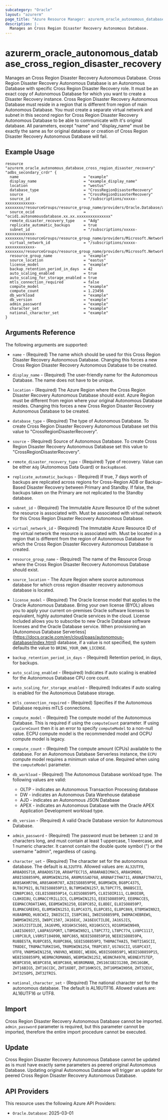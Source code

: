 ```yaml
---
subcategory: "Oracle"
layout: "azurerm"
page_title: "Azure Resource Manager: azurerm_oracle_autonomous_database_cross_region_disaster_recovery"
description: |-
  Manages an Cross Region Disaster Recovery Autonomous Database.
---
```


# azurerm_oracle_autonomous_database_cross_region_disaster_recovery

Manages an Cross Region Disaster Recovery Autonomous Database.
Cross Region Disaster Recovery Autonomous Database is an Autonomous Database with specific Cross Region Disaster Recovery role. It must be an exact copy of Autonomous Database for which you want to create a Disaster Recovery instance. Cross Region Disaster Recovery Autonomous Database must reside in a region that is different from region of main Autonomous Database. You must create a separate virtual network and subnet in this second region for Cross Region Disaster Recovery Autonomous Database to be able to communicate with it's original database. All parameters, except "name" and "display_name" must be exactly the same as for original database or creation of Cross Region Disaster Recovery Autonomous Database will fail.

## Example Usage

```hcl
resource "azurerm_oracle_autonomous_database_cross_region_disaster_recovery" "adbs_secondary_crdr" {
  name                             = "example"
  display_name                     = "example_display_name"
  location                         = "westus"
  database_type                    = "CrossRegionDisasterRecovery"
  source                           = "CrossRegionDisasterRecovery"
  source_id      				   = "/subscriptions/xxxxx-xxxxxxxxxxxxx-xxxxxxxx/resourceGroups/resource_group_name/providers/Oracle.Database/autonomousDatabases/autonomous_database_name"
  source_ocid                      = "ocid1.autonomousdatabase.xx.xx.xxxxxxxxxxxxxxx"
  remote_disaster_recovery_type    = "Adg"
  replicate_automatic_backups	   = true
  subnet_id                        = "/subscriptions/xxxxx-xxxxxxxxxxxxx-xxxxxxxx/resourceGroups/resource_group_name/providers/Microsoft.Network/virtualNetworks/virtual_network_name/subnets/subnet_name",
  virtual_network_id               = "/subscriptions/xxxxx-xxxxxxxxxxxxx-xxxxxxxx/resourceGroups/resource_group_name/providers/Microsoft.Network/virtualNetworks/virtual_network_name"
  resource_group_name              = "example"
  source_location				   = "eastus"
  license_model                    = "example"
  backup_retention_period_in_days  = 42
  auto_scaling_enabled             = true
  auto_scaling_for_storage_enabled = true
  mtls_connection_required         = false
  compute_model                    = "example"
  compute_count                    = 1.23456
  db_workload                      = "example"
  db_version                       = "example"
  admin_password                   = "example"
  character_set                    = "example"
  national_character_set           = "example"
}

```

## Arguments Reference

The following arguments are supported:

* `name` - (Required) The name which should be used for this Cross Region Disaster Recovery Autonomous Database. Changing this forces a new Cross Region Disaster Recovery Autonomous Database to be created.

* `display_name` - (Required) The user-friendly name for the Autonomous Database. The name does not have to be unique.

* `location` - (Required) The Azure Region where the Cross Region Disaster Recovery Autonomous Database should exist. Azure Region must be different from region where your original Autonomous Database resides. Changing this forces a new Cross Region Disaster Recovery Autonomous Database to be created.

* `database_type` - (Required) The type of Autonomous Database. To create Cross Region Disaster Recovery Autonomous Database set this value to "CrossRegionDisasterRecovery".

* `source` - (Required) Source of Autonomous Database. To create Cross Region Disaster Recovery Autonomous Database set this value to "CrossRegionDisasterRecovery".

* `remote_disaster_recovery_type` - (Required) Type of recovery. Value can be either `Adg` (Autonomous Data Guard) or `BackupBased`.

* `replicate_automatic_backups` - (Required) If true, 7 days worth of backups are replicated across regions for Cross-Region ADB or Backup-Based Disaster Recovery between Primary and Standby. If false, the backups taken on the Primary are not replicated to the Standby database.

* `subnet_id` - (Required) The Immutable Azure Resource ID of the subnet the resource is associated with. Must be associated with virtual network for this Cross Region Disaster Recovery Autonomous Database.

* `virtual_network_id` - (Required) The Immutable Azure Resource ID of the virtual network the resource is associated with. Must be located in a region that is different from the region of Autonomous Database for which the Cross Region Disaster Recovery Autonomous Database is created.

* `resource_group_name` - (Required) The name of the Resource Group where the Cross Region Disaster Recovery Autonomous Database should exist.

* `source_location` - The Azure Region where source autonomous database for which cross region disaster recovery autonomous database is located.

* `license_model` - (Required) The Oracle license model that applies to the Oracle Autonomous Database. Bring your own license (BYOL) allows you to apply your current on-premises Oracle software licenses to equivalent, highly automated Oracle services in the cloud. License Included allows you to subscribe to new Oracle Database software licenses and the Oracle Database service. When provisioning an [Autonomous Database Serverless] (https://docs.oracle.com/en/cloud/paas/autonomous-database/index.html) database, if a value is not specified, the system defaults the value to `BRING_YOUR_OWN_LICENSE`.

* `backup_retention_period_in_days` - (Required) Retention period, in days, for backups.

* `auto_scaling_enabled` - (Required) Indicates if auto scaling is enabled for the Autonomous Database CPU core count.

* `auto_scaling_for_storage_enabled` - (Required) Indicates if auto scaling is enabled for the Autonomous Database storage.

* `mtls_connection_required` - (Required) Specifies if the Autonomous Database requires mTLS connections.

* `compute_model` - (Required) The compute model of the Autonomous Database. This is required if using the `computeCount` parameter. If using `cpuCoreCount` then it is an error to specify `computeModel` to a non-null value. ECPU compute model is the recommended model and OCPU compute model is legacy.

* `compute_count` - (Required) The compute amount (CPUs) available to the database. For an Autonomous Database Serverless instance, the `ECPU` compute model requires a minimum value of one. Required when using the `computeModel` parameter.

* `db_workload` - (Required) The Autonomous Database workload type. The following values are valid:
  * OLTP - indicates an Autonomous Transaction Processing database
  * DW - indicates an Autonomous Data Warehouse database
  * AJD - indicates an Autonomous JSON Database
  * APEX - indicates an Autonomous Database with the Oracle APEX Application Development workload type.

* `db_version` - (Required) A valid Oracle Database version for Autonomous Database.

* `admin_password` - (Required) The password must be between `12` and `30 `characters long, and must contain at least 1 uppercase, 1 lowercase, and 1 numeric character. It cannot contain the double quote symbol (") or the username "admin", regardless of casing.

* `character_set` - (Required) The character set for the autonomous database.  The default is `AL32UTF8`. Allowed values are:  `AL32UTF8`, `AR8ADOS710`, `AR8ADOS720`, `AR8APTEC715`, `AR8ARABICMACS`, `AR8ASMO8X`, `AR8ISO8859P6`, `AR8MSWIN1256`, `AR8MUSSAD768`, `AR8NAFITHA711`, `AR8NAFITHA721`, `AR8SAKHR706`, `AR8SAKHR707`, `AZ8ISO8859P9E`, `BG8MSWIN`, `BG8PC437S`, `BLT8CP921`, `BLT8ISO8859P13`, `BLT8MSWIN1257`, `BLT8PC775`, `BN8BSCII`, `CDN8PC863`, `CEL8ISO8859P14`, `CL8ISO8859P5`, `CL8ISOIR111`, `CL8KOI8R`, `CL8KOI8U`, `CL8MACCYRILLICS`, `CL8MSWIN1251`, `EE8ISO8859P2`, `EE8MACCES`, `EE8MACCROATIANS`, `EE8MSWIN1250`, `EE8PC852`, `EL8DEC`, `EL8ISO8859P7`, `EL8MACGREEKS`, `EL8MSWIN1253`, `EL8PC437S`, `EL8PC851`, `EL8PC869`, `ET8MSWIN923`, `HU8ABMOD`, `HU8CWI2`, `IN8ISCII`, `IS8PC861`, `IW8ISO8859P8`, `IW8MACHEBREWS`, `IW8MSWIN1255`, `IW8PC1507`, `JA16EUC`, `JA16EUCTILDE`, `JA16SJIS`, `JA16SJISTILDE`, `JA16VMS`, `KO16KSC5601`, `KO16KSCCS`, `KO16MSWIN949`, `LA8ISO6937`, `LA8PASSPORT`, `LT8MSWIN921`, `LT8PC772`, `LT8PC774`, `LV8PC1117`, `LV8PC8LR`, `LV8RST104090`, `N8PC865`, `NE8ISO8859P10`, `NEE8ISO8859P4`, `RU8BESTA`, `RU8PC855`, `RU8PC866`, `SE8ISO8859P3`, `TH8MACTHAIS`, `TH8TISASCII`, `TR8DEC`, `TR8MACTURKISHS`, `TR8MSWIN1254`, `TR8PC857`, `US7ASCII`, `US8PC437`, `UTF8`, `VN8MSWIN1258`, `VN8VN3`, `WE8DEC`, `WE8DG`, `WE8ISO8859P1`, `WE8ISO8859P15`, `WE8ISO8859P9`, `WE8MACROMAN8S`, `WE8MSWIN1252`, `WE8NCR4970`, `WE8NEXTSTEP`, `WE8PC850`, `WE8PC858`, `WE8PC860`, `WE8ROMAN8`, `ZHS16CGB231280`, `ZHS16GBK`, `ZHT16BIG5`, `ZHT16CCDC`, `ZHT16DBT`, `ZHT16HKSCS`, `ZHT16MSWIN950`, `ZHT32EUC`, `ZHT32SOPS`, `ZHT32TRIS`.

* `national_character_set` - (Required) The national character set for the autonomous database. The default is AL16UTF16. Allowed values are: AL16UTF16 or UTF8.

## Import

Cross Region Disaster Recovery Autonomous Database cannot be imported. `admin_password` parameter is required, but this parameter cannot be imported, therefore the entire import procedure cannot be executed.

## Update

Cross Region Disaster Recovery Autonomous Database cannot be updated as is must have exactly same parameters as peered original Autonomous Database. Updating original Autonomous Database will trigger an update for peered Cross Region Disaster Recovery Autonomous Database.

## API Providers
<!-- This section is generated, changes will be overwritten -->
This resource uses the following Azure API Providers:

* `Oracle.Database`: 2025-03-01
